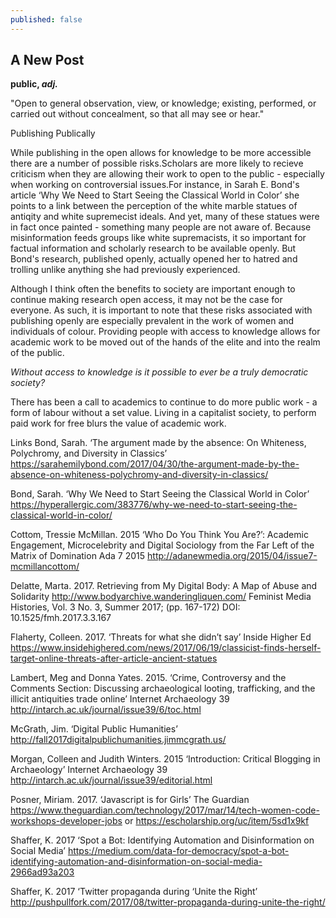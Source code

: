 ```yaml
---
published: false
---
```

## A New Post

**public, _adj._**

"Open to general observation, view, or knowledge; existing, performed, or carried out without concealment, so that all may see or hear." 

Publishing Publically

While publishing in the open allows for knowledge to be more accessible there are a number of possible risks.Scholars are more likely to recieve criticism when they are allowing their work to open to the public - especially when working on controversial issues.For instance, in Sarah E. Bond's article ‘Why We Need to Start Seeing the Classical World in Color’ she points to a link between the perception of the white marble statues of antiqity and white supremecist ideals. And yet, many of these statues were in fact once painted - something many people are not aware of. Because misinformation feeds groups like white supremacists, it so important for factual information and scholarly research to be available openly. But Bond's research, published openly, actually opened her to hatred and trolling unlike anything she had previously experienced. 

Although I think often the benefits to society are important enough to continue making research open access, it may not be the case for everyone. As such, it is important to note that these risks associated with publishing openly are especially prevalent in the work of women and individuals of colour.  Providing people with access to knowledge allows for academic work to be moved out of the hands of the elite and into the realm of the public. 

_Without access to knowledge is it possible to ever be a truly democratic society?_

There has been a call to academics to continue to do more public work - a form of labour without a set value. Living in a capitalist society, to perform paid work for free blurs the value of academic work. 

Links
Bond, Sarah. ‘The argument made by the absence: On Whiteness, Polychromy, and Diversity in Classics’ https://sarahemilybond.com/2017/04/30/the-argument-made-by-the-absence-on-whiteness-polychromy-and-diversity-in-classics/

Bond, Sarah. ‘Why We Need to Start Seeing the Classical World in Color’ https://hyperallergic.com/383776/why-we-need-to-start-seeing-the-classical-world-in-color/

Cottom, Tressie McMillan. 2015 ‘Who Do You Think You Are?’: Academic Engagement, Microcelebrity and Digital Sociology from the Far Left of the Matrix of Domination Ada 7 2015 http://adanewmedia.org/2015/04/issue7-mcmillancottom/

Delatte, Marta. 2017. Retrieving from My Digital Body: A Map of Abuse and Solidarity http://www.bodyarchive.wanderingliquen.com/ Feminist Media Histories, Vol. 3 No. 3, Summer 2017; (pp. 167-172) DOI: 10.1525/fmh.2017.3.3.167

Flaherty, Colleen. 2017. ‘Threats for what she didn’t say’ Inside Higher Ed https://www.insidehighered.com/news/2017/06/19/classicist-finds-herself-target-online-threats-after-article-ancient-statues

Lambert, Meg and Donna Yates. 2015. ‘Crime, Controversy and the Comments Section: Discussing archaeological looting, trafficking, and the illicit antiquities trade online’ Internet Archaeology 39 http://intarch.ac.uk/journal/issue39/6/toc.html

McGrath, Jim. ‘Digital Public Humanities’ http://fall2017digitalpublichumanities.jimmcgrath.us/

Morgan, Colleen and Judith Winters. 2015 ‘Introduction: Critical Blogging in Archaeology’ Internet Archaeology 39 http://intarch.ac.uk/journal/issue39/editorial.html

Posner, Miriam. 2017. ‘Javascript is for Girls’ The Guardian https://www.theguardian.com/technology/2017/mar/14/tech-women-code-workshops-developer-jobs or https://escholarship.org/uc/item/5sd1x9kf

Shaffer, K. 2017 ‘Spot a Bot: Identifying Automation and Disinformation on Social Media’ https://medium.com/data-for-democracy/spot-a-bot-identifying-automation-and-disinformation-on-social-media-2966ad93a203

Shaffer, K. 2017 ‘Twitter propaganda during ‘Unite the Right’ http://pushpullfork.com/2017/08/twitter-propaganda-during-unite-the-right/

